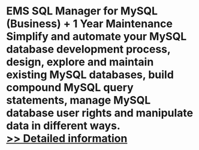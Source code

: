 # EMS SQL Manager for MySQL (Business) + 1 Year Maintenance<br />Simplify and automate your MySQL database development process, design, explore and maintain existing MySQL databases, build compound MySQL query statements, manage MySQL database user rights and manipulate data in different ways.<br />[>> Detailed information](https://secure.shareit.com/shareit/product.html?productid=300067854&affiliateid=200057808)